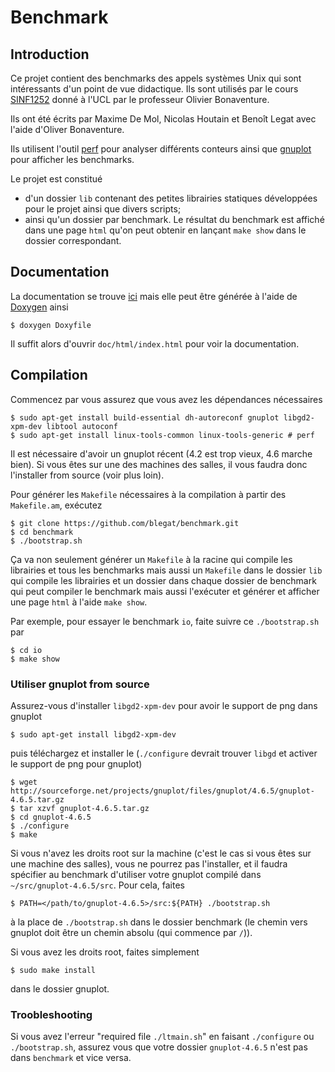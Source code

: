 # Benchmark

## Introduction
Ce projet contient des benchmarks des appels systèmes Unix qui sont
intéressants d'un point de vue didactique.
Ils sont utilisés par le cours [SINF1252](http://sinf1252.info.ucl.ac.be/)
donné à l'UCL par le professeur Olivier Bonaventure.

Ils ont été écrits par Maxime De Mol, Nicolas Houtain et Benoît Legat
avec l'aide d'Oliver Bonaventure.

Ils utilisent l'outil
[perf](https://perf.wiki.kernel.org/index.php/Main_Page)
pour analyser différents conteurs ainsi que
[gnuplot](http://www.gnuplot.info/)
pour afficher les benchmarks.

Le projet est constitué
* d'un dossier `lib` contenant des petites librairies
  statiques développées pour le projet ainsi que divers scripts;
* ainsi qu'un dossier par benchmark.
  Le résultat du benchmark est affiché dans une page `html`
  qu'on peut obtenir en lançant `make show` dans le dossier correspondant.

## Documentation
La documentation se trouve
[ici](http://blegat.github.io/benchmark/index.html)
mais elle peut être générée à l'aide de
[Doxygen](http://www.stack.nl/~dimitri/doxygen/)
ainsi

    $ doxygen Doxyfile
Il suffit alors d'ouvrir `doc/html/index.html` pour voir la documentation.

## Compilation
Commencez par vous assurez que vous avez les dépendances nécessaires

    $ sudo apt-get install build-essential dh-autoreconf gnuplot libgd2-xpm-dev libtool autoconf
    $ sudo apt-get install linux-tools-common linux-tools-generic # perf

Il est nécessaire d'avoir un gnuplot récent (4.2 est trop vieux, 4.6 marche bien).
Si vous êtes sur une des machines des salles, il vous faudra donc l'installer from source (voir plus loin).

Pour générer les `Makefile` nécessaires à la compilation à partir
des `Makefile.am`, exécutez

    $ git clone https://github.com/blegat/benchmark.git
    $ cd benchmark
    $ ./bootstrap.sh

Ça va non seulement générer un `Makefile` à la racine qui compile
les librairies et tous les benchmarks mais aussi un `Makefile` dans
le dossier `lib` qui compile les librairies et un dossier dans
chaque dossier de benchmark qui peut compiler le benchmark mais aussi
l'exécuter et générer et afficher une page `html` à l'aide `make show`.

Par exemple, pour essayer le benchmark `io`, faite suivre ce `./bootstrap.sh`
par

    $ cd io
    $ make show

### Utiliser gnuplot from source

Assurez-vous d'installer `libgd2-xpm-dev` pour avoir le support de png dans gnuplot

    $ sudo apt-get install libgd2-xpm-dev

puis téléchargez et installer le
(`./configure` devrait trouver `libgd` et activer le support de png pour gnuplot)

    $ wget http://sourceforge.net/projects/gnuplot/files/gnuplot/4.6.5/gnuplot-4.6.5.tar.gz
    $ tar xzvf gnuplot-4.6.5.tar.gz
    $ cd gnuplot-4.6.5
    $ ./configure
    $ make

Si vous n'avez les droits root sur la machine
(c'est le cas si vous êtes sur une machine des salles), vous ne pourrez pas l'installer,
et il faudra spécifier au benchmark d'utiliser votre gnuplot compilé dans `~/src/gnuplot-4.6.5/src`.
Pour cela, faites

    $ PATH=</path/to/gnuplot-4.6.5>/src:${PATH} ./bootstrap.sh

à la place de `./bootstrap.sh` dans le dossier benchmark (le chemin vers gnuplot doit être un chemin absolu (qui commence par `/`)).

Si vous avez les droits root, faites simplement

    $ sudo make install

dans le dossier gnuplot.


### Troobleshooting

Si vous avez l'erreur "required file `./ltmain.sh`" en faisant `./configure` ou `./bootstrap.sh`,
assurez vous que votre dossier `gnuplot-4.6.5` n'est pas dans `benchmark` et vice versa.
